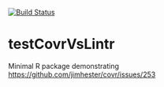 [![Build Status](https://travis-ci.org/mschilli87/testCovrVsLintr.svg?branch=master)](https://travis-ci.org/mschilli87/testCovrVsLintr)
# testCovrVsLintr
Minimal R package demonstrating https://github.com/jimhester/covr/issues/253
